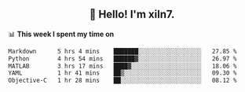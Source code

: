 <h2 align="center">👋 Hello! I'm xiln7.</h2>

📊 **This week I spent my time on**
<!--START_SECTION:waka-->

```txt
Markdown      5 hrs 4 mins    ███████░░░░░░░░░░░░░░░░░░   27.85 %
Python        4 hrs 54 mins   ██████▓░░░░░░░░░░░░░░░░░░   26.97 %
MATLAB        3 hrs 17 mins   ████▓░░░░░░░░░░░░░░░░░░░░   18.06 %
YAML          1 hr 41 mins    ██▒░░░░░░░░░░░░░░░░░░░░░░   09.30 %
Objective-C   1 hr 28 mins    ██░░░░░░░░░░░░░░░░░░░░░░░   08.12 %
```

<!--END_SECTION:waka-->


